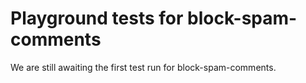 # Playground tests for block-spam-comments
We are still awaiting the first test run for block-spam-comments.

